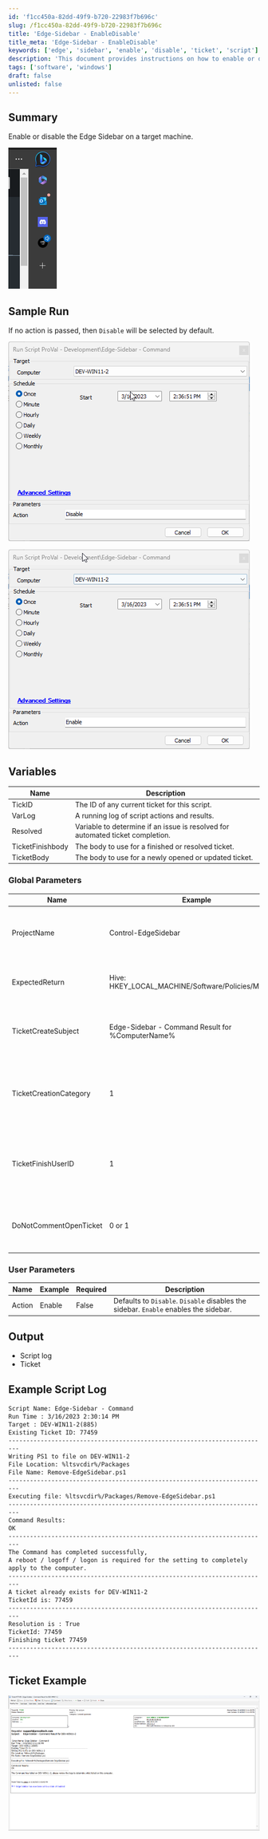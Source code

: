 ```yaml
---
id: 'f1cc450a-82dd-49f9-b720-22983f7b696c'
slug: /f1cc450a-82dd-49f9-b720-22983f7b696c
title: 'Edge-Sidebar - EnableDisable'
title_meta: 'Edge-Sidebar - EnableDisable'
keywords: ['edge', 'sidebar', 'enable', 'disable', 'ticket', 'script']
description: 'This document provides instructions on how to enable or disable the Edge Sidebar on a target machine, including sample runs, variables, and output details.'
tags: ['software', 'windows']
draft: false
unlisted: false
---
```


## Summary

Enable or disable the Edge Sidebar on a target machine.

![Microsoft Edge sidebar](../../../static/img/docs/f1cc450a-82dd-49f9-b720-22983f7b696c/image_1.png)

## Sample Run

If no action is passed, then `Disable` will be selected by default.

![Sample Run 1](../../../static/img/docs/f1cc450a-82dd-49f9-b720-22983f7b696c/image_2.png)

![Sample Run 2](../../../static/img/docs/f1cc450a-82dd-49f9-b720-22983f7b696c/image_3.png)

## Variables

| Name               | Description                                                                 |
|--------------------|-----------------------------------------------------------------------------|
| TickID             | The ID of any current ticket for this script.                              |
| VarLog             | A running log of script actions and results.                               |
| Resolved           | Variable to determine if an issue is resolved for automated ticket completion. |
| TicketFinishbody   | The body to use for a finished or resolved ticket.                         |
| TicketBody         | The body to use for a newly opened or updated ticket.                      |

### Global Parameters

| Name                     | Example                                        | Required | Description                                                                                          |
|--------------------------|------------------------------------------------|----------|------------------------------------------------------------------------------------------------------|
| ProjectName              | Control-EdgeSidebar                           | True     | Designates the name of the created ps1 file to be called by the script.                            |
| ExpectedReturn           | Hive: HKEY_LOCAL_MACHINE/Software/Policies/Microsoft | True     | Designates the expected return of the ps1 file.                                                    |
| TicketCreateSubject      | Edge-Sidebar - Command Result for %ComputerName% | True     | Designates the desired subject line for a ticket created by this script.                            |
| TicketCreationCategory    | 1                                            | True     | Designates the desired ticket creation category for a ticket created by this script.                |
| TicketFinishUserID      | 1                                            | True     | Designates the desired userId for finishing or commenting on a ticket created by this script.      |
| DoNotCommentOpenTicket   | 0 or 1                                      | True     | Toggles commenting on open tickets for recurrent failures.                                          |

### User Parameters

| Name    | Example | Required | Description                                                                                     |
|---------|---------|----------|-------------------------------------------------------------------------------------------------|
| Action  | Enable  | False    | Defaults to `Disable`. `Disable` disables the sidebar. `Enable` enables the sidebar.          |

## Output

- Script log
- Ticket

## Example Script Log

```
Script Name: Edge-Sidebar - Command
Run Time : 3/16/2023 2:30:14 PM
Target : DEV-WIN11-2(885)
Existing Ticket ID: 77459
-------------------------------------------------------------------------
Writing PS1 to file on DEV-WIN11-2 
File Location: %ltsvcdir%/Packages
File Name: Remove-EdgeSidebar.ps1
-------------------------------------------------------------------------
Executing file: %ltsvcdir%/Packages/Remove-EdgeSidebar.ps1
-------------------------------------------------------------------------
Command Results: 
OK
-------------------------------------------------------------------------
The Command has completed successfully,
A reboot / logoff / logon is required for the setting to completely apply to the computer.
-------------------------------------------------------------------------
A ticket already exists for DEV-WIN11-2
TicketId is: 77459
-------------------------------------------------------------------------
Resolution is : True
TicketId: 77459
Finishing ticket 77459
-------------------------------------------------------------------------
```

## Ticket Example

![Ticket Example](../../../static/img/docs/f1cc450a-82dd-49f9-b720-22983f7b696c/image_4.png)

